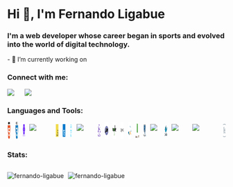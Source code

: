 <h1 align="left">Hi 👋, I'm Fernando Ligabue</h1>
<h3 align="left">I'm a web developer whose career began in sports and evolved into the world of digital technology.</h3>

<p align="left">
  - 🔭 I’m currently working on <a style="text-decoration:none !important; color: transparent !important;" href="https://fernandodornelles.netlify.app" target="_blank">Creative-Minds [FrontEnd Web Developer]</a>
</p>

### Connect with me:
<p align="left">
  <a style="text-decoration:none !important; color: transparent !important;" href="https://linkedin.com/in/fernando-dornelles-3a8526116" target="blank">
    <img align="left" src="https://raw.githubusercontent.com/rahuldkjain/github-profile-readme-generator/master/src/images/icons/Social/linked-in-alt.svg" alt="fernando-dornelles-3a8526116" height="30" width="40" />
  </a>
  <a style="text-decoration:none !important; color: transparent !important;" href="https://discord.gg/nando_ligabue" target="blank">
    <img align="left" src="https://raw.githubusercontent.com/rahuldkjain/github-profile-readme-generator/master/src/images/icons/Social/discord.svg" alt="nando_ligabue" height="30" width="40" />
  </a>
</p>

<br>

### Languages and Tools:
<p align="left" valign="middle" style="display: flex; gap: 10px; align-items: center;">
  <a style="text-decoration:none !important; color: transparent !important;" href="https://www.w3.org/html/" target="_blank" rel="noreferrer">
    <img src="https://raw.githubusercontent.com/devicons/devicon/master/icons/html5/html5-original-wordmark.svg" alt="html5" width="40" height="40" />
  </a>
  <a style="text-decoration:none !important; color: transparent !important;" href="https://www.w3schools.com/css/" target="_blank" rel="noreferrer">
    <img src="https://raw.githubusercontent.com/devicons/devicon/master/icons/css3/css3-original-wordmark.svg" alt="css3" width="40" height="40" />
  </a>
  <a style="text-decoration:none !important; color: transparent !important;" href="https://getbootstrap.com" target="_blank" rel="noreferrer">
    <img src="https://raw.githubusercontent.com/devicons/devicon/master/icons/bootstrap/bootstrap-plain-wordmark.svg" alt="bootstrap" width="30" height="30" />
  </a>
  <a style="text-decoration:none !important; color: transparent !important;" href="https://tailwindcss.com/" target="_blank" rel="noreferrer">
    <img src="https://www.vectorlogo.zone/logos/tailwindcss/tailwindcss-icon.svg" alt="tailwind" width="30" height="30" />
  </a>
  <a style="text-decoration:none !important; color: transparent !important;" href="https://developer.mozilla.org/en-US/docs/Web/JavaScript" target="_blank" rel="noreferrer">
    <img src="https://raw.githubusercontent.com/devicons/devicon/master/icons/javascript/javascript-original.svg" alt="javascript" width="30" height="30" />
  </a>
  <a style="text-decoration:none !important; color: transparent !important;" href="https://www.typescriptlang.org/" target="_blank" rel="noreferrer">
    <img src="https://raw.githubusercontent.com/devicons/devicon/master/icons/typescript/typescript-original.svg" alt="typescript" width="30" height="30" />
  </a>
  <a style="text-decoration:none !important; color: transparent !important;" href="https://reactjs.org/" target="_blank" rel="noreferrer">
    <img src="https://raw.githubusercontent.com/devicons/devicon/master/icons/react/react-original-wordmark.svg" alt="react" width="30" height="30" />
  </a>
  <a style="text-decoration:none !important; color: transparent !important;" href="https://nextjs.org/" target="_blank" rel="noreferrer">
    <img src="https://cdn.worldvectorlogo.com/logos/nextjs-2.svg" alt="nextjs" width="40" height="40" />
  </a>
  <a style="text-decoration:none !important; color: transparent !important;" href="https://redux.js.org" target="_blank" rel="noreferrer">
    <img src="https://raw.githubusercontent.com/devicons/devicon/master/icons/redux/redux-original.svg" alt="redux" width="30" height="30" />
  </a>
  <a style="text-decoration:none !important; color: transparent !important;" href="https://www.php.net" target="_blank" rel="noreferrer">
    <img src="https://raw.githubusercontent.com/devicons/devicon/master/icons/php/php-original.svg" alt="php" width="40" height="40" />
  </a>
  <a style="text-decoration:none !important; color: transparent !important;" href="https://nodejs.org" target="_blank" rel="noreferrer">
    <img src="https://raw.githubusercontent.com/devicons/devicon/master/icons/nodejs/nodejs-original-wordmark.svg" alt="nodejs" width="40" height="40" />
  </a>
  <a style="text-decoration:none !important; color: transparent !important;" href="https://expressjs.com" target="_blank" rel="noreferrer">
    <img src="https://raw.githubusercontent.com/devicons/devicon/master/icons/express/express-original-wordmark.svg" alt="express" width="40" height="40" />
  </a>
  <a style="text-decoration:none !important; color: transparent !important;" href="https://www.mysql.com/" target="_blank" rel="noreferrer">
    <img src="https://raw.githubusercontent.com/devicons/devicon/master/icons/mysql/mysql-original-wordmark.svg" alt="mysql" width="40" height="40" />
  </a>
  <a style="text-decoration:none !important; color: transparent !important;" href="https://www.mongodb.com/" target="_blank" rel="noreferrer">
    <img src="https://raw.githubusercontent.com/devicons/devicon/master/icons/mongodb/mongodb-original-wordmark.svg" alt="mongodb" width="40" height="40" />
  </a>
  <a style="text-decoration:none !important; color: transparent !important;" href="https://www.postgresql.org" target="_blank" rel="noreferrer">
    <img src="https://raw.githubusercontent.com/devicons/devicon/master/icons/postgresql/postgresql-original-wordmark.svg" alt="postgresql" width="30" height="30" />
  </a>
  <a style="text-decoration:none !important; color: transparent !important;" href="https://jestjs.io" target="_blank" rel="noreferrer">
    <img src="https://www.vectorlogo.zone/logos/jestjsio/jestjsio-icon.svg" alt="jest" width="30" height="30" />
  </a>
  <a style="text-decoration:none !important; color: transparent !important;" href="https://www.docker.com/" target="_blank" rel="noreferrer">
    <img src="https://raw.githubusercontent.com/devicons/devicon/master/icons/docker/docker-original-wordmark.svg" alt="docker" width="30" height="30" />
  </a>
  <a style="text-decoration:none !important; color: transparent !important;" href="https://www.figma.com/" target="_blank" rel="noreferrer">
    <img src="https://www.vectorlogo.zone/logos/figma/figma-icon.svg" alt="figma" width="30" height="30" />
  </a>
  <a style="text-decoration:none !important; color: transparent !important;" href="https://www.adobe.com/in/products/illustrator.html" target="_blank" rel="noreferrer">
    <img src="https://www.vectorlogo.zone/logos/adobe_illustrator/adobe_illustrator-icon.svg" alt="illustrator" width="30" height="30" />
  </a>
  <a style="text-decoration:none !important; color: transparent !important;" href="https://www.photoshop.com/en" target="_blank" rel="noreferrer">
    <img src="https://raw.githubusercontent.com/devicons/devicon/master/icons/photoshop/photoshop-line.svg" alt="photoshop" width="30" height="30" />
  </a>
</p>

### Stats:

<div style="display: flex; gap: 10px; align-items:start;">
<p align="left"><img align="left" src="https://github-readme-stats.vercel.app/api/top-langs?username=fernando-ligabue&show_icons=true&locale=en&layout=compact" alt="fernando-ligabue" />
</p>

<p align="left">
  &nbsp;<img align="left" src="https://github-readme-stats.vercel.app/api?username=fernando-ligabue&show_icons=true&locale=en" alt="fernando-ligabue" />
</p>
</div>
